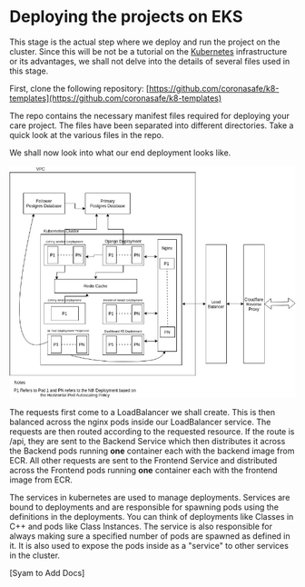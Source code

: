 # Deploying the projects on EKS

This stage is the actual step where we deploy and run the project on the cluster. Since this will be not be a tutorial on the [Kubernetes](https://kubernetes.io) infrastructure or its advantages, we shall not delve into the details of several files used in this stage.

First, clone the following repository: [https://github.com/coronasafe/k8-templates](https://github.com/coronasafe/k8-templates)

The repo contains the necessary manifest files required for deploying your care project. The files have been separated into different directories. Take a quick look at the various files in the repo.

We shall now look into what our end deployment looks like.

![](.gitbook/assets/whatsapp-image-2021-05-31-at-11.24.38-pm.jpeg)

The requests first come to a LoadBalancer we shall create. This is then balanced across the nginx pods inside our LoadBalancer service. The requests are then routed according to the requested resource. If the route is /api, they are sent to the Backend Service which then distributes it across the Backend pods running **one** container each with the backend image from ECR. All other requests are sent to the Frontend Service and distributed across the Frontend pods running **one** container each with the frontend image from ECR.

The services in kubernetes are used to manage deployments. Services are bound to deployments and are responsible for spawning pods using the definitions in the deployments. You can think of deployments like Classes in C++ and pods like Class Instances. The service is also responsible for always making sure a specified number of pods are spawned as defined in it. It is also used to expose the pods inside as a "service" to other services in the cluster.  
  
\[Syam to Add Docs\]

  


